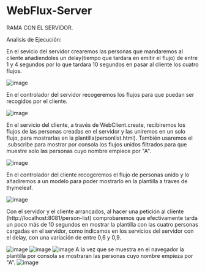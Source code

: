 # WebFlux-Server
RAMA CON EL SERVIDOR.

Analisis de Ejecución:

En el sevicio del servidor crearemos las personas que mandaremos al cliente añadiendoles un delay(tiempo que tardara en emitir el flujo) de entre 1 y 4 segundos por lo que tardara 10 segundos en pasar al cliente los cuatro flujos.

![image](https://user-images.githubusercontent.com/64962627/194370438-0a67132e-d31f-47ab-86d8-a667e1b8bf4c.png)

En el controlador del servidor recogeremos los flujos para que puedan ser recogidos por el cliente.

![image](https://user-images.githubusercontent.com/64962627/194374832-4c58018a-b33e-4ae7-bd97-aa4d26e02a39.png)

En el servicio del cliente, a través de WebClient.create, recibiremos los flujos de las personas creadas en el servidor y las uniremos en un solo flujo, para mostrarlas en la plantilla(personlist.html).
También usaremos el .subscribe para mostrar por consola los flujos unidos filtrados para que muestre solo las personas cuyo nombre empiece por "A".

![image](https://user-images.githubusercontent.com/64962627/194375431-7acd7971-0522-4b09-a4a5-e156be5febfb.png)

En el controlador del cliente recogeremos el flujo de personas unido y lo añadiremos a un modelo para poder mostrarlo en la plantilla a traves de thymeleaf.

![image](https://user-images.githubusercontent.com/64962627/194374429-cff1a3e9-0bed-44c7-8533-d1ca488ccd45.png)

Con el servidor y el cliente arrancados, al hacer una petición al cliente (http://localhost:8081/person-list) comprobaremos que efectivamente tarda un poco más de 10 segundos en mostrar la plantilla con las cuatro personas cargadas en el servidor, como indicamos en los servicios del servidor con el delay, con una variación de entre 0,6 y 0,9.

![image](https://user-images.githubusercontent.com/64962627/194364453-24782809-80db-4d3a-a922-920edb0a64b3.png)
![image](https://user-images.githubusercontent.com/64962627/194369385-422bdebc-f74e-40ad-9cdb-4ef6ff37785f.png)
![image](https://user-images.githubusercontent.com/64962627/194369752-b54ce77c-93a1-4496-ad00-1035593a5c59.png)
A la vez que se muestra en el navegador la plantilla por consola se mostraran las personas cuyo nombre empieza por "A".
![image](https://user-images.githubusercontent.com/64962627/194373708-fe1e8f46-f060-4a1f-9e6d-e714fdb5ec1e.png)



